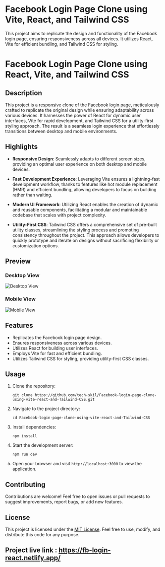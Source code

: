 # Facebook Login Page Clone using Vite, React, and Tailwind CSS

This project aims to replicate the design and functionality of the Facebook login page, ensuring responsiveness across all devices. It utilizes React, Vite for efficient bundling, and Tailwind CSS for styling.

# Facebook Login Page Clone using React, Vite, and Tailwind CSS

## Description

This project is a responsive clone of the Facebook login page, meticulously crafted to replicate the original design while ensuring adaptability across various devices. It harnesses the power of React for dynamic user interfaces, Vite for rapid development, and Tailwind CSS for a utility-first styling approach. The result is a seamless login experience that effortlessly transitions between desktop and mobile environments.

## Highlights

- **Responsive Design**: Seamlessly adapts to different screen sizes, providing an optimal user experience on both desktop and mobile devices.
  
- **Fast Development Experience**: Leveraging Vite ensures a lightning-fast development workflow, thanks to features like hot module replacement (HMR) and efficient bundling, allowing developers to focus on building rather than waiting.

- **Modern UI Framework**: Utilizing React enables the creation of dynamic and reusable components, facilitating a modular and maintainable codebase that scales with project complexity.

- **Utility-First CSS**: Tailwind CSS offers a comprehensive set of pre-built utility classes, streamlining the styling process and promoting consistency throughout the project. This approach allows developers to quickly prototype and iterate on designs without sacrificing flexibility or customization options.

## Preview

### Desktop View
![Desktop View](https://github.com/tech-skil/Facebook-login-page-clone-using-vite-react-and-Tailwind-CSS/assets/130985031/151d4aec-61bd-43dc-9509-839c834f543b)

### Mobile View
![Mobile View](https://github.com/tech-skil/Facebook-login-page-clone-using-vite-react-and-Tailwind-CSS/assets/130985031/f6139841-d8ce-4b12-9714-374c1c804c9a)

## Features

- Replicates the Facebook login page design.
- Ensures responsiveness across various devices.
- Utilizes React for building user interfaces.
- Employs Vite for fast and efficient bundling.
- Utilizes Tailwind CSS for styling, providing utility-first CSS classes.

## Usage

1. Clone the repository:
   ```
   git clone https://github.com/tech-skil/Facebook-login-page-clone-using-vite-react-and-Tailwind-CSS.git
   ```

2. Navigate to the project directory:
   ```
   cd Facebook-login-page-clone-using-vite-react-and-Tailwind-CSS
   ```

3. Install dependencies:
   ```
   npm install
   ```

4. Start the development server:
   ```
   npm run dev
   ```

5. Open your browser and visit `http://localhost:3000` to view the application.

## Contributing



Contributions are welcome! Feel free to open issues or pull requests to suggest improvements, report bugs, or add new features.

## License

This project is licensed under the [MIT License](LICENSE). Feel free to use, modify, and distribute this code for any purpose.

## Project live link : https://fb-login-react.netlify.app/


